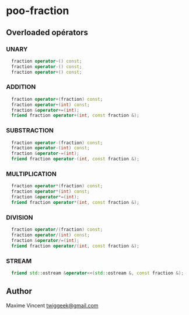 # poo-fraction

## Overloaded opérators
### UNARY
```c++
  fraction operator~() const;
  fraction operator-() const;
  fraction operator+() const;
```

### ADDITION
```c++
  fraction operator+(fraction) const;
  fraction operator+(int) const;
  fraction &operator+=(int);
  friend fraction operator+(int, const fraction &);
```

### SUBSTRACTION
```c++
  fraction operator-(fraction) const;
  fraction operator-(int) const;
  fraction &operator-=(int);
  friend fraction operator-(int, const fraction &);
```

### MULTIPLICATION
```c++
  fraction operator*(fraction) const;
  fraction operator*(int) const;
  fraction &operator*=(int);
  friend fraction operator*(int, const fraction &);
```

### DIVISION
```c++
  fraction operator/(fraction) const;
  fraction operator/(int) const;
  fraction &operator/=(int);
  friend fraction operator/(int, const fraction &);
```

### STREAM
```c++
  friend std::ostream &operator<<(std::ostream &, const fraction &);
```

## Author
Maxime Vincent <twiggeek@gmail.com>
